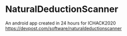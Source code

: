 # NaturalDeductionScanner

An android app created in 24 hours for ICHACK2020
https://devpost.com/software/naturaldeductionscanner
